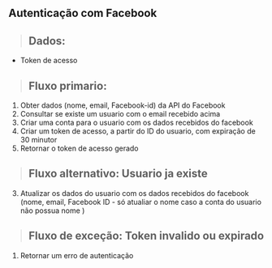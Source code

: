 ## Autenticação com Facebook

> ## Dados:
* Token de acesso

> ## Fluxo primario:
1. Obter dados (nome, email, Facebook-id) da API do Facebook
2. Consultar se existe um usuario com o email recebido acima
3. Criar uma conta para o usuario com os dados recebidos do facebook
4. Criar um token de acesso, a partir do ID do usuario, com expiração de 30 minutor
5. Retornar o token de acesso gerado

>## Fluxo alternativo: Usuario ja existe
3. Atualizar os dados do usuario com os dados recebidos do facebook (nome, email, Facebook ID - só atualiar o nome caso a conta do usuario não possua nome )

>## Fluxo de exceção: Token invalido ou expirado
1. Retornar um erro de autenticação
